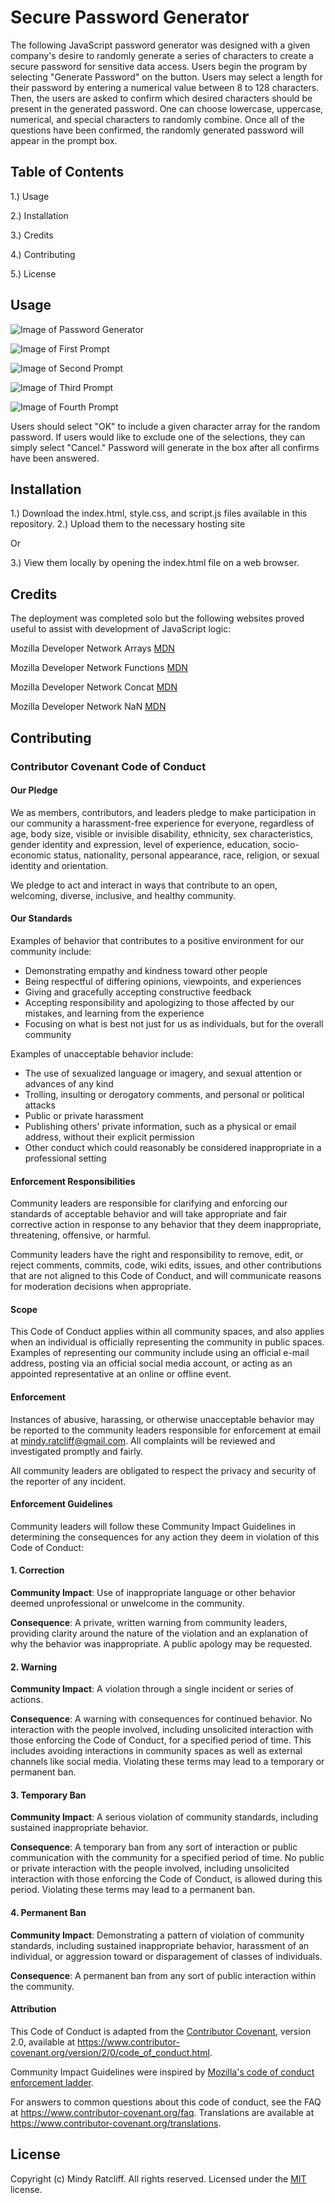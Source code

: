# Secure Password Generator

The following JavaScript password generator was designed with a given company's desire to randomly generate a series of characters to create a secure password for sensitive data access. Users begin the program by selecting "Generate Password" on the button. Users may select a length for their password by entering a numerical value between 8 to 128 characters. Then, the users are asked to confirm which desired characters should be present in the generated password. One can choose lowercase, uppercase, numerical, and special characters to randomly combine. Once all of the questions have been confirmed, the randomly generated password will appear in the prompt box. 

## Table of Contents

1.) Usage

2.) Installation

3.) Credits

4.) Contributing

5.) License

## Usage

![Image of Password Generator](https://github.com/Mindyratcliff/PasswordGenerator/blob/main/JS0.jpg)

![Image of First Prompt](https://github.com/Mindyratcliff/PasswordGenerator/blob/main/JS2.jpg)

![Image of Second Prompt](https://github.com/Mindyratcliff/PasswordGenerator/blob/main/JS3.jpg)

![Image of Third Prompt](https://github.com/Mindyratcliff/PasswordGenerator/blob/main/JS4.jpg)

![Image of Fourth Prompt](https://github.com/Mindyratcliff/PasswordGenerator/blob/main/JS5.jpg)

Users should select "OK" to include a given character array for the random password. If users would like to exclude one of the selections, they can simply select "Cancel." Password will generate in the box after all confirms have been answered.

## Installation

1.) Download the index.html, style.css, and script.js files available in this repository.
2.) Upload them to the necessary hosting site

Or

3.) View them locally by opening the index.html file on a web browser.


## Credits

The deployment was completed solo but the following websites proved useful to assist with development of JavaScript logic:

Mozilla Developer Network Arrays [MDN](https://developer.mozilla.org/en-US/docs/Web/JavaScript/Reference/Global_Objects/Array)

Mozilla Developer Network Functions [MDN](https://developer.mozilla.org/en-US/docs/Web/JavaScript/Reference/Global_Objects/Function)

Mozilla Developer Network Concat [MDN](https://developer.mozilla.org/en-US/docs/Web/JavaScript/Reference/Global_Objects/String/concat)

Mozilla Developer Network NaN [MDN](https://developer.mozilla.org/en-US/docs/Web/JavaScript/Reference/Global_Objects/NaN)

## Contributing

### Contributor Covenant Code of Conduct

#### Our Pledge

We as members, contributors, and leaders pledge to make participation in our
community a harassment-free experience for everyone, regardless of age, body
size, visible or invisible disability, ethnicity, sex characteristics, gender
identity and expression, level of experience, education, socio-economic status,
nationality, personal appearance, race, religion, or sexual identity
and orientation.

We pledge to act and interact in ways that contribute to an open, welcoming,
diverse, inclusive, and healthy community.

#### Our Standards

Examples of behavior that contributes to a positive environment for our
community include:

* Demonstrating empathy and kindness toward other people
* Being respectful of differing opinions, viewpoints, and experiences
* Giving and gracefully accepting constructive feedback
* Accepting responsibility and apologizing to those affected by our mistakes,
  and learning from the experience
* Focusing on what is best not just for us as individuals, but for the
  overall community

Examples of unacceptable behavior include:

* The use of sexualized language or imagery, and sexual attention or
  advances of any kind
* Trolling, insulting or derogatory comments, and personal or political attacks
* Public or private harassment
* Publishing others' private information, such as a physical or email
  address, without their explicit permission
* Other conduct which could reasonably be considered inappropriate in a
  professional setting

#### Enforcement Responsibilities

Community leaders are responsible for clarifying and enforcing our standards of
acceptable behavior and will take appropriate and fair corrective action in
response to any behavior that they deem inappropriate, threatening, offensive,
or harmful.

Community leaders have the right and responsibility to remove, edit, or reject
comments, commits, code, wiki edits, issues, and other contributions that are
not aligned to this Code of Conduct, and will communicate reasons for moderation
decisions when appropriate.

#### Scope

This Code of Conduct applies within all community spaces, and also applies when
an individual is officially representing the community in public spaces.
Examples of representing our community include using an official e-mail address,
posting via an official social media account, or acting as an appointed
representative at an online or offline event.

#### Enforcement

Instances of abusive, harassing, or otherwise unacceptable behavior may be
reported to the community leaders responsible for enforcement at
email at mindy.ratcliff@gmail.com.
All complaints will be reviewed and investigated promptly and fairly.

All community leaders are obligated to respect the privacy and security of the
reporter of any incident.

#### Enforcement Guidelines

Community leaders will follow these Community Impact Guidelines in determining
the consequences for any action they deem in violation of this Code of Conduct:

#### 1. Correction

**Community Impact**: Use of inappropriate language or other behavior deemed
unprofessional or unwelcome in the community.

**Consequence**: A private, written warning from community leaders, providing
clarity around the nature of the violation and an explanation of why the
behavior was inappropriate. A public apology may be requested.

#### 2. Warning

**Community Impact**: A violation through a single incident or series
of actions.

**Consequence**: A warning with consequences for continued behavior. No
interaction with the people involved, including unsolicited interaction with
those enforcing the Code of Conduct, for a specified period of time. This
includes avoiding interactions in community spaces as well as external channels
like social media. Violating these terms may lead to a temporary or
permanent ban.

#### 3. Temporary Ban

**Community Impact**: A serious violation of community standards, including
sustained inappropriate behavior.

**Consequence**: A temporary ban from any sort of interaction or public
communication with the community for a specified period of time. No public or
private interaction with the people involved, including unsolicited interaction
with those enforcing the Code of Conduct, is allowed during this period.
Violating these terms may lead to a permanent ban.

#### 4. Permanent Ban

**Community Impact**: Demonstrating a pattern of violation of community
standards, including sustained inappropriate behavior,  harassment of an
individual, or aggression toward or disparagement of classes of individuals.

**Consequence**: A permanent ban from any sort of public interaction within
the community.

#### Attribution

This Code of Conduct is adapted from the [Contributor Covenant][homepage],
version 2.0, available at
https://www.contributor-covenant.org/version/2/0/code_of_conduct.html.

Community Impact Guidelines were inspired by [Mozilla's code of conduct
enforcement ladder](https://github.com/mozilla/diversity).

[homepage]: https://www.contributor-covenant.org

For answers to common questions about this code of conduct, see the FAQ at
https://www.contributor-covenant.org/faq. Translations are available at
https://www.contributor-covenant.org/translations.

## License 

Copyright (c) Mindy Ratcliff. All rights reserved.
Licensed under the [MIT](LICENSE.txt) license.

